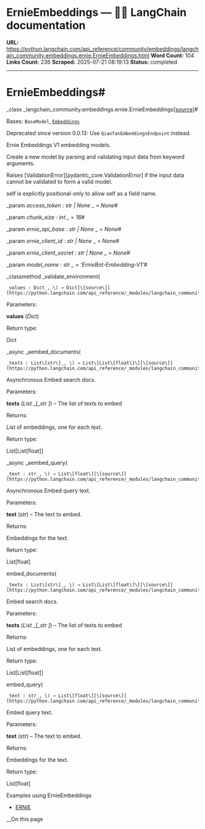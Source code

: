 # ErnieEmbeddings — 🦜🔗 LangChain  documentation

**URL:** https://python.langchain.com/api_reference/community/embeddings/langchain_community.embeddings.ernie.ErnieEmbeddings.html
**Word Count:** 104
**Links Count:** 236
**Scraped:** 2025-07-21 08:19:13
**Status:** completed

---

# ErnieEmbeddings\#

_class _langchain\_community.embeddings.ernie.ErnieEmbeddings[\[source\]](https://python.langchain.com/api_reference/_modules/langchain_community/embeddings/ernie.html#ErnieEmbeddings)\#     

Bases: `BaseModel`, [`Embeddings`](https://python.langchain.com/api_reference/core/embeddings/langchain_core.embeddings.embeddings.Embeddings.html#langchain_core.embeddings.embeddings.Embeddings "langchain_core.embeddings.embeddings.Embeddings")

Deprecated since version 0.0.13: Use `QianfanEmbeddingsEndpoint` instead.

Ernie Embeddings V1 embedding models.

Create a new model by parsing and validating input data from keyword arguments.

Raises \[ValidationError\]\[pydantic\_core.ValidationError\] if the input data cannot be validated to form a valid model.

self is explicitly positional-only to allow self as a field name.

_param _access\_token _: str | None_ _ = None_\#     

_param _chunk\_size _: int_ _ = 16_\#     

_param _ernie\_api\_base _: str | None_ _ = None_\#     

_param _ernie\_client\_id _: str | None_ _ = None_\#     

_param _ernie\_client\_secret _: str | None_ _ = None_\#     

_param _model\_name _: str_ _ = 'ErnieBot-Embedding-V1'_\#     

_classmethod _validate\_environment\(

    _values : Dict_, \) → Dict[\[source\]](https://python.langchain.com/api_reference/_modules/langchain_community/embeddings/ernie.html#ErnieEmbeddings.validate_environment)\#     

Parameters:     

**values** \(_Dict_\)

Return type:     

_Dict_

_async _aembed\_documents\(

    _texts : List\[str\]_, \) → List\[List\[float\]\][\[source\]](https://python.langchain.com/api_reference/_modules/langchain_community/embeddings/ernie.html#ErnieEmbeddings.aembed_documents)\#     

Asynchronous Embed search docs.

Parameters:     

**texts** \(_List_ _\[__str_ _\]_\) – The list of texts to embed

Returns:     

List of embeddings, one for each text.

Return type:     

List\[List\[float\]\]

_async _aembed\_query\(

    _text : str_, \) → List\[float\][\[source\]](https://python.langchain.com/api_reference/_modules/langchain_community/embeddings/ernie.html#ErnieEmbeddings.aembed_query)\#     

Asynchronous Embed query text.

Parameters:     

**text** \(_str_\) – The text to embed.

Returns:     

Embeddings for the text.

Return type:     

List\[float\]

embed\_documents\(

    _texts : List\[str\]_, \) → List\[List\[float\]\][\[source\]](https://python.langchain.com/api_reference/_modules/langchain_community/embeddings/ernie.html#ErnieEmbeddings.embed_documents)\#     

Embed search docs.

Parameters:     

**texts** \(_List_ _\[__str_ _\]_\) – The list of texts to embed

Returns:     

List of embeddings, one for each text.

Return type:     

List\[List\[float\]\]

embed\_query\(

    _text : str_, \) → List\[float\][\[source\]](https://python.langchain.com/api_reference/_modules/langchain_community/embeddings/ernie.html#ErnieEmbeddings.embed_query)\#     

Embed query text.

Parameters:     

**text** \(_str_\) – The text to embed.

Returns:     

Embeddings for the text.

Return type:     

List\[float\]

Examples using ErnieEmbeddings

  * [ERNIE](https://python.langchain.com/docs/integrations/text_embedding/ernie/)

__On this page